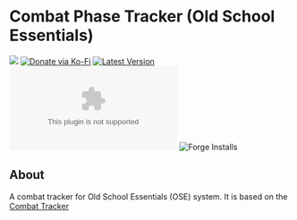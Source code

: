 # Combat Phase Tracker (Old School Essentials)

![](https://img.shields.io/badge/Foundry-v11-informational)
[![Donate via Ko-Fi](https://img.shields.io/badge/donate-ko--fi-red.svg?logo=ko-fi)](https://ko-fi.com/darkmoor) [![Latest Version](https://img.shields.io/github/v/tag/patrickporto/combat-phase-tracker-ose?label=version)](https://github.com/patrickporto/combat-phase-tracker-ose/releases) [![Download Count](https://img.shields.io/github/downloads/patrickporto/combat-phase-tracker-ose/latest/combat-phase-tracker-ose.zip)](https://github.com/patrickporto/combat-phase-tracker-ose/releases)
![Forge Installs](https://img.shields.io/badge/dynamic/json?label=Forge%20Installs&query=package.installs&suffix=%25&url=https%3A%2F%2Fforge-vtt.com%2Fapi%2Fbazaar%2Fpackage%2Fcombat-phase-tracker-ose&colorB=4aa94a)

## About

A combat tracker for Old School Essentials (OSE) system. It is based on the [Combat Tracker](https://github.com/patrickporto/combat-phase-tracker)
